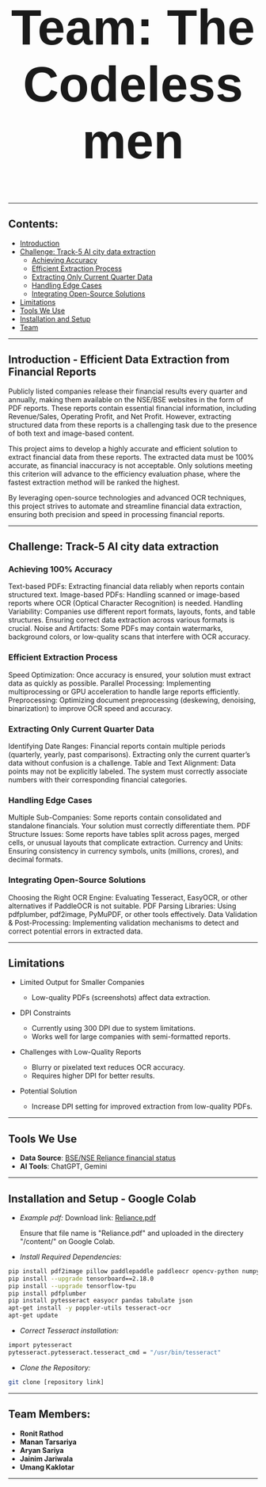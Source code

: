 <h1 align="center" style="font-size: 100px; font-family: 'Arial';"><strong> Team: The Codelessmen </strong></h1>

---

## Contents:

- [Introduction](#introduction-efficient-data-extraction-from-financial-reports)
- [Challenge: Track-5 AI city data extraction](#challenge-track-5-ai-city-data-extraction)
   - [Achieving Accuracy](#achieving-100%-accuracy)
   - [Efficient Extraction Process](#efficient-extraction-process)
   - [Extracting Only Current Quarter Data](#extracting-only-current-quarter-data)
   - [Handling Edge Cases](#handling-edge-cases)
   - [Integrating Open-Source Solutions](#integrating-open-source-solutions)
- [Limitations](#limitations)
- [Tools We Use](#tools-we-use)
- [Installation and Setup](#installation-and-setup-google-colab)
- [Team](#team)

---

## Introduction - Efficient Data Extraction from Financial Reports

Publicly listed companies release their financial results every quarter and annually, making them available on the NSE/BSE websites in the form of PDF reports. These reports contain essential financial information, including Revenue/Sales, Operating Profit, and Net Profit. However, extracting structured data from these reports is a challenging task due to the presence of both text and image-based content.

This project aims to develop a highly accurate and efficient solution to extract financial data from these reports. The extracted data must be 100% accurate, as financial inaccuracy is not acceptable. Only solutions meeting this criterion will advance to the efficiency evaluation phase, where the fastest extraction method will be ranked the highest.

By leveraging open-source technologies and advanced OCR techniques, this project strives to automate and streamline financial data extraction, ensuring both precision and speed in processing financial reports.


---

## Challenge: Track-5 AI city data extraction

### Achieving 100% Accuracy
Text-based PDFs: Extracting financial data reliably when reports contain structured text.
Image-based PDFs: Handling scanned or image-based reports where OCR (Optical Character Recognition) is needed.
Handling Variability: Companies use different report formats, layouts, fonts, and table structures. Ensuring correct data extraction across various formats is crucial.
Noise and Artifacts: Some PDFs may contain watermarks, background colors, or low-quality scans that interfere with OCR accuracy.

### Efficient Extraction Process
Speed Optimization: Once accuracy is ensured, your solution must extract data as quickly as possible.
Parallel Processing: Implementing multiprocessing or GPU acceleration to handle large reports efficiently.
Preprocessing: Optimizing document preprocessing (deskewing, denoising, binarization) to improve OCR speed and accuracy.

### Extracting Only Current Quarter Data
Identifying Date Ranges: Financial reports contain multiple periods (quarterly, yearly, past comparisons). Extracting only the current quarter’s data without confusion is a challenge.
Table and Text Alignment: Data points may not be explicitly labeled. The system must correctly associate numbers with their corresponding financial categories.

### Handling Edge Cases
Multiple Sub-Companies: Some reports contain consolidated and standalone financials. Your solution must correctly differentiate them.
PDF Structure Issues: Some reports have tables split across pages, merged cells, or unusual layouts that complicate extraction.
Currency and Units: Ensuring consistency in currency symbols, units (millions, crores), and decimal formats.

### Integrating Open-Source Solutions
Choosing the Right OCR Engine: Evaluating Tesseract, EasyOCR, or other alternatives if PaddleOCR is not suitable.
PDF Parsing Libraries: Using pdfplumber, pdf2image, PyMuPDF, or other tools effectively.
Data Validation & Post-Processing: Implementing validation mechanisms to detect and correct potential errors in extracted data.

---

## Limitations

- Limited Output for Smaller Companies
  - Low-quality PDFs (screenshots) affect data extraction.

- DPI Constraints
  - Currently using 300 DPI due to system limitations.
  - Works well for large companies with semi-formatted reports.
- Challenges with Low-Quality Reports
  - Blurry or pixelated text reduces OCR accuracy.
  - Requires higher DPI for better results.
- Potential Solution
  - Increase DPI setting for improved extraction from low-quality PDFs.

---

## Tools We Use

- **Data Source**: [BSE/NSE Reliance financial status](https://www.bseindia.com/xml-data/corpfiling/AttachHis/c389663f-3f7a-4c58-84d8-5ba2debfd886.pdf)
- **AI Tools**: ChatGPT, Gemini

---

## Installation and Setup - Google Colab

- *Example pdf:*
  Download link: [Reliance.pdf](https://www.bseindia.com/xml-data/corpfiling/AttachHis/c389663f-3f7a-4c58-84d8-5ba2debfd886.pdf)

  Ensure that file name is "Reliance.pdf" and uploaded in the directery "/content/" on Google Colab.

- *Install Required Dependencies:*

```bash
pip install pdf2image pillow paddlepaddle paddleocr opencv-python numpy
pip install --upgrade tensorboard==2.18.0
pip install --upgrade tensorflow-tpu
pip install pdfplumber
pip install pytesseract easyocr pandas tabulate json
apt-get install -y poppler-utils tesseract-ocr
apt-get update
```

- *Correct Tesseract installation:*

```bash
import pytesseract
pytesseract.pytesseract.tesseract_cmd = "/usr/bin/tesseract"
```

- *Clone the Repository:* 

```bash
git clone [repository link]
```

---

## Team Members:
- **Ronit Rathod** 
- **Manan Tarsariya**
- **Aryan Sariya**
- **Jainim Jariwala**
- **Umang Kaklotar**
    
---
